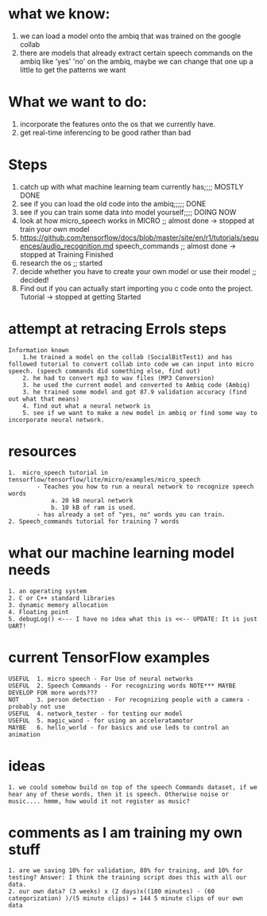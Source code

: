 # what we know:


1. we can load a model onto the ambiq that was trained on the google collab
2. there are models that already extract certain speech commands on the ambiq like 'yes' 'no' on the ambiq, maybe we can change that one up a little to get the patterns we want



# What we want to do:

1. incorporate the features onto the os that we currently have.
2. get real-time inferencing to be good rather than bad



# Steps

1. catch up with what machine learning team currently has;;;; MOSTLY DONE
2. see if you can load the old code into the ambiq;;;;; DONE
3. see if you can train some data into model yourself;;;; DOING NOW
4. look at how micro_speech works in MICRO ;; almost done -> stopped at train your own model 
5. https://github.com/tensorflow/docs/blob/master/site/en/r1/tutorials/sequences/audio_recognition.md speech_commands ;; almost done -> stopped at Training Finished
6. research the os  ;; started
7. decide whether you have to create your own model or use their model	;; decided!
8. Find out if you can actually start importing you c code onto the project. Tutorial -> stopped at getting Started

# attempt at retracing Errols steps

	Information known
		1.he trained a model on the collab (SocialBitTest1) and has followed tutorial to convert collab into code we can input into micro speech. (speech commands did something else, find out)
		2. he had to convert mp3 to wav files (MP3 Conversion) 
		3. he used the current model and converted to Ambiq code (Ambiq)
		3. he trained some model and got 87.9 validation accuracy (find out what that means)
		4. find out what a neural network is
		5. see if we want to make a new model in ambiq or find some way to incorporate neural network.


# resources 
	1.  micro_speech tutorial in tensorflow/tensorflow/lite/micro/examples/micro_speech
			- Teaches you how to run a neural network to recognize speech words
				a. 20 kB neural network
				b. 10 kB of ram is used.
			- has already a set of "yes, no" words you can train.
	2. Speech_commands tutorial for training 7 words




# what our machine learning model needs
	1. an operating system
	2. C or C++ standard libraries
	3. dynamic memory allocation
	4. Floating point
	5. debugLog() <--- I have no idea what this is <<-- UPDATE: It is just UART!

# current TensorFlow examples

	USEFUL	1. micro speech - For Use of neural networks
	USEFUL	2. Speech Commands - For recognizing words NOTE*** MAYBE DEVELOP FOR more words???
	NOT		3. person detection - For recognizing people with a camera - probably not use
	USEFUL	4. network_tester - for testing our model
	USEFUL	5. magic_wand - for using an acceleratamotor
	MAYBE 	6. hello_world - for basics and use leds to control an animation


# ideas
	1. we could somehow build on top of the speech Commands dataset, if we hear any of these words, then it is speech. Otherwise noise or music.... hmmm, how would it not register as music?

# comments as I am training my own stuff

	1. are we saving 10% for validation, 80% for training, and 10% for testing? Answer: I think the training script does this with all our data.
	2. our own data? (3 weeks) x (2 days)x((180 minutes) - (60 categorization) )/(5 minute clips) = 144 5 minute clips of our own data

